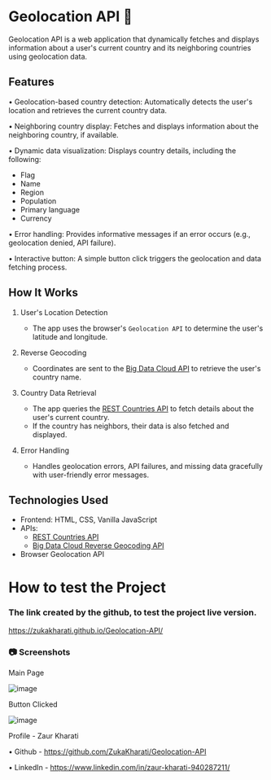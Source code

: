 # Geolocation API 📍

Geolocation API is a web application that dynamically fetches and displays information about a user's current country and its neighboring countries using geolocation data.

## Features

• Geolocation-based country detection: Automatically detects the user's location and retrieves the current country data.  

• Neighboring country display: Fetches and displays information about the neighboring country, if available.  

• Dynamic data visualization: Displays country details, including the following:  
  - Flag  
  - Name  
  - Region  
  - Population  
  - Primary language  
  - Currency

• Error handling: Provides informative messages if an error occurs (e.g., geolocation denied, API failure). 

• Interactive button: A simple button click triggers the geolocation and data fetching process.

## How It Works 

1. User's Location Detection  
   - The app uses the browser's `Geolocation API` to determine the user's latitude and longitude.
  
2. Reverse Geocoding  
   - Coordinates are sent to the [Big Data Cloud API](https://www.bigdatacloud.com/) to retrieve the user's country name.

3. Country Data Retrieval  
   - The app queries the [REST Countries API](https://restcountries.com/) to fetch details about the user's current country.  
   - If the country has neighbors, their data is also fetched and displayed.

4. Error Handling  
   - Handles geolocation errors, API failures, and missing data gracefully with user-friendly error messages.
  
## Technologies Used

- Frontend: HTML, CSS, Vanilla JavaScript  
- APIs:  
  - [REST Countries API](https://restcountries.com/)  
  - [Big Data Cloud Reverse Geocoding API](https://www.bigdatacloud.com/)  
- Browser Geolocation API

# How to test the Project

### The link created by the github, to test the project live version.

https://zukakharati.github.io/Geolocation-API/

### 📷 Screenshots

Main Page

![image](https://github.com/user-attachments/assets/cc23dece-ac6d-40ab-ae60-f39dfaad7005)

Button Clicked

![image](https://github.com/user-attachments/assets/a9027fcf-6e4b-486f-a66a-e33e721d029b)

Profile - Zaur Kharati

• Github - https://github.com/ZukaKharati/Geolocation-API

• LinkedIn - https://www.linkedin.com/in/zaur-kharati-940287211/





